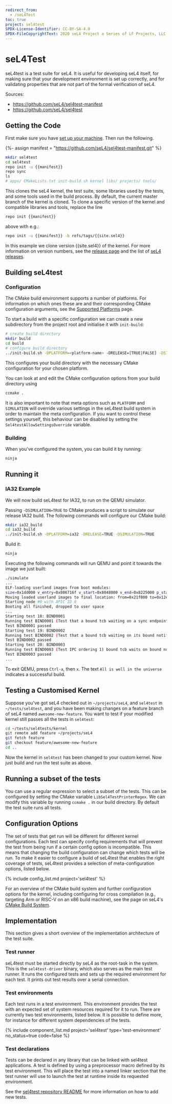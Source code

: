 ```yaml
---
redirect_from:
  - /seL4Test
toc: true
project: sel4test
SPDX-License-Identifier: CC-BY-SA-4.0
SPDX-FileCopyrightText: 2020 seL4 Project a Series of LF Projects, LLC.
---
```


# seL4Test

seL4test is a test suite for seL4. It is useful for developing seL4 itself, for
making sure that your development environment is set up correctly, and for
validating properties that are not part of the formal verification of seL4.

Sources:

- <https://github.com/seL4/sel4test-manifest>
- <https://github.com/seL4/sel4test>


## Getting the Code

First make sure you have [set up your
machine](../buildsystem/host-dependencies.html). Then run the following.

{%- assign manifest = "https://github.com/seL4/sel4test-manifest.git" %}

```bash
mkdir sel4test
cd sel4test
repo init -u {{manifest}}
repo sync
ls
# apps/ CMakeLists.txt init-build.sh kernel libs/ projects/ tools/
```

This clones the seL4 kernel, the test suite, some libraries used by the
tests, and some tools used in the build process. By default, the current
master branch of the kernel is cloned. To clone a specific version of
the kernel and compatible libraries and tools, replace the line

```bash
repo init {{manifest}}
```

above with e.g.:

```bash
repo init -u {{manifest}} -b refs/tags/{{site.sel4}}
```

In this example we clone version {{site.sel4}} of the kernel. For more
information on version numbers, see the [release page](../../releases.html) and
the list of [seL4 releases](../../releases/seL4.html).

## Building seL4test

### Configuration

The CMake build environment supports a number of platforms. For information on
which ones these are and their corresponding CMake configuration arguments, see
the [Supported Platforms](../../Hardware) page.

To start a build with a specific configuration we can create a new subdirectory
from the project root and initialise it with `init-build`:

```bash
# create build directory
mkdir build
cd build
# configure build directory
../init-build.sh -DPLATFORM=<platform-name> -DRELEASE=[TRUE|FALSE] -DSIMULATION=[TRUE|FALSE]
```

This configures your build directory with the necessary CMake configuration for
your chosen platform.

You can look at and edit the CMake configuration options from your build
directory using

```bash
ccmake .
```

It is also important to note that meta options such as `PLATFORM` and
`SIMULATION` will override various settings in the seL4test build system in
order to maintain the meta configuration. If you want to control these settings
yourself, this behaviour can be disabled by setting the
`Sel4testAllowSettingsOverride` variable.


### Building

When you've configured the system, you can build it by running:

```bash
ninja
```

## Running it

### IA32 Example

We will now build seL4test for IA32, to run on the QEMU simulator.

Passing `-DSIMULATION=TRUE` to CMake produces a script to simulate our release
IA32 build. The following commands will configure our CMake build:

```bash
mkdir ia32_build
cd ia32_build
../init-build.sh -DPLATFORM=ia32 -DRELEASE=TRUE -DSIMULATION=TRUE
```

Build it:

```bash
ninja
```

Executing the following commands will run QEMU and point it towards the image we
just built:

```bash
./simulate
...
ELF-loading userland images from boot modules:
size=0x1dd000 v_entry=0x806716f v_start=0x8048000 v_end=0x8225000 p_start=0x21f000 p_end=0x3fc000
Moving loaded userland images to final location: from=0x21f000 to=0x12e000 size=0x1dd000
Starting node #0 with APIC ID 0
Booting all finished, dropped to user space
...
Starting test 18: BIND0001
Running test BIND0001 (Test that a bound tcb waiting on a sync endpoint receives normal sync ipc and notification notifications.)
Test BIND0001 passed
Starting test 19: BIND0002
Running test BIND0002 (Test that a bound tcb waiting on its bound notification recieves notifications)
Test BIND0002 passed
Starting test 20: BIND0003
Running test BIND0003 (Test IPC ordering 1) bound tcb waits on bound notification 2, true) another tcb sends a message)
Test BIND0003 passed
...
```

To exit QEMU, press `Ctrl-a`, then `x`. The text `All is well in the
universe` indicates a successful build.

## Testing a Customised Kernel

Suppose you've got seL4 checked out in `~/projects/seL4`, and `sel4test` in
`~/tests/sel4test`, and you have been making changes on a feature branch of seL4
named `awesome-new-feature`. You want to test if your modified kernel still
passes all the tests in `sel4test`:

```bash
cd ~/tests/sel4tests/kernel
git remote add feature ~/projects/seL4
git fetch feature
git checkout feature/awesome-new-feature
cd ..
```

Now the kernel in `sel4test` has been changed to your custom kernel.
Now just build and run the test suite as above.

## Running a subset of the tests

You can use a regular expression to select a subset of the tests. This can be
configured by setting the CMake variable `LibSel4TestPrinterRegex`. We can
modify this variable by running `ccmake .` in our build directory. By default
the test suite runs all tests.

## Configuration Options

The set of tests that get run will be different for different kernel
configurations. Each test can specify config requirements that will prevent the
test from being run if a certain config option is incompatible. This means that
changing the build configuration can change which tests will be run. To make it
easier to configure a build of seL4test that enables the right coverage of
tests, seL4test provides a selection of meta-configuration options, listed
below.

{% include config_list.md project='sel4test' %}

For an overview of the CMake build system and further configuration options for
the kernel, including configuring for cross compilation (e.g., targeting Arm or
RISC-V on an x86 build machine), see the page on seL4's [CMake Build
System](../buildsystem/using.html).

## Implementation

This section gives a short overview of the implementation architecture of the
test suite.

### Test runner

seL4test must be started directly by seL4 as the root-task in the
system. This is the `sel4test-driver` binary, which also serves as the main
test runner. It runs the configured tests and sets up the required
environment for each test. It prints out test results over a serial connection.

### Test environments

Each test runs in a test environment. This environment provides the test with an
expected set of system resources required for it to run. There are currently two
test environments, listed below. It is possible to define more, for instance for
different system dependencies of the tests.

{% include component_list.md project='sel4test' type='test-environment' no_status=true code=false %}


### Test declarations

Tests can be declared in any library that can be linked with sel4test
applications. A test is defined by using a preprocessor macro defined by its
test environment. This will place the test into a named linker section that the
test runner will use to launch the test at runtime inside its requested
environment.

See the [sel4test repository README](https://github.com/seL4/sel4test) for more
information on how to add new tests.
